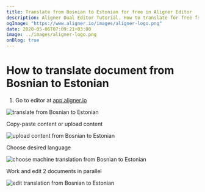 ```yaml
---
title: Translate from Bosnian to Estonian for free in Aligner Editor
description: Aligner Dual Editor Tutorial. How to translate for free from Bosnian to Estonian. Aligner is multilingual document management platform. 
ogImage: "https://www.aligner.io/images/aligner-logo.png"
date: 2020-05-06T07:09:21+03:00
image: ../images/aligner-logo.png
onBlog: true
---
```


# How to translate document from Bosnian to Estonian

1. Go to editor at [app.aligner.io](https://app.aligner.io "Aligner App web page")

![translate from Bosnian to Estonian](../aligner-blank-editor.png "translate from Bosnian to Estonian")

Copy-paste content or upload content

![upload content from Bosnian to Estonian](../aligner-uploaded-document.png "upload content from Bosnian to Estonian")

Choose desired language

![choose machine translation from Bosnian to Estonian](../aligner-language-dropdown.png "choose machine translation from Bosnian to Estonian")

Work and edit 2 documents in parallel

![edit translation from Bosnian to Estonian](../aligner-double-sitded-editor.png "edit translation from Bosnian to Estonian")

